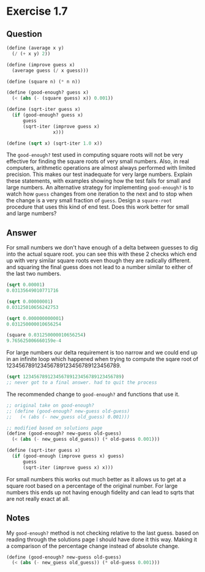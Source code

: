 Exercise 1.7
============

## Question

```scheme
(define (average x y)
  (/ (+ x y) 2))

(define (improve guess x)
  (average guess (/ x guess)))

(define (square n) (* n n))

(define (good-enough? guess x)
  (< (abs (- (square guess) x)) 0.001))

(define (sqrt-iter guess x)
  (if (good-enough? guess x)
      guess
      (sqrt-iter (improve guess x)
                 x)))

(define (sqrt x) (sqrt-iter 1.0 x))

```


The ```good-enough?``` test used in computing square roots will not be very effective for finding the square roots of very small numbers. Also, in real computers, arithmetic operations are almost always performed with limited precision. This makes our test inadequate for very large numbers. Explain these statements, with examples showing how the test fails for small and large numbers. An alternative strategy for implementing ```good-enough?``` is to watch how ```guess``` changes from one iteration to the next and to stop when the change is a very small fraction of ```guess```. Design a ```square-root``` procedure that uses this kind of end test. Does this work better for small and large numbers?


## Answer

For small numbers we don't have enough of a delta between guesses to dig into the actual square root. you can see this with these 2 checks which end up with very similar square roots even though they are radically different. and squaring the final guess does not lead to a number similar to either of the last two numbers.

```scheme
(sqrt 0.00001)
0.03135649010771716

(sqrt 0.00000001)
0.03125010656242753

(sqrt 0.000000000001)
0.031250000010656254

(square 0.031250000010656254)
9.765625006660159e-4
```

For large numbers our delta requirement is too narrow and we could end up in an infinite loop which happened when trying to compute the sqare root of 123456789123456789123456789123456789.

```scheme
(sqrt 123456789123456789123456789123456789)
;; never got to a final answer. had to quit the process
```


The recommended change to ```good-enough?``` and functions that use it.

```scheme
;; original take on good-enough?
;; (define (good-enough? new-guess old-guess)
;;   (< (abs (- new_guess old_guess) 0.001)))

;; modified based on solutions page
(define (good-enough? new-guess old-guess)
  (< (abs (- new_guess old_guess)) (* old-guess 0.001)))

(define (sqrt-iter guess x)
  (if (good-enough (improve guess x) guess)
      guess
      (sqrt-iter (improve guess x) x)))
```

For small numbers this works out much better as it allows us to get at a square root based on a percentage of the original number. For large numbers this ends up not having enough fidelity and can lead to sqrts that are not really exact at all.

## Notes

My ```good-enough?``` method is not checking relative to the last guess. based on reading through the solutions page I should have done it this way. Making it a comparison of the percentage change instead of absolute change.

```scheme
(define (good-enough? new-guess old-guess)
  (< (abs (- new_guess old_guess)) (* old-guess 0.001)))
```
